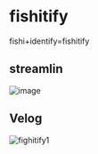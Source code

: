 # fishitify
fishi+identify=fishitify

## streamlin 
![image](https://github.com/user-attachments/assets/3ffb2b00-4b5c-4f25-8189-3c2adc018b23)

## Velog 
![fighitify1](https://velog.io/@donggu_dongdong/Object-Detection1)
